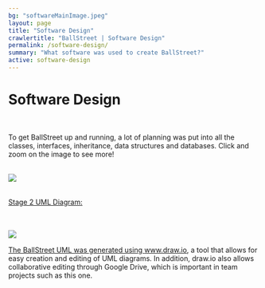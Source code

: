 ```yaml
---
bg: "softwareMainImage.jpeg"
layout: page
title: "Software Design"
crawlertitle: "BallStreet | Software Design"
permalink: /software-design/
summary: "What software was used to create BallStreet?"
active: software-design
---
```


# Software Design

<br>

To get BallStreet up and running, a lot of planning was put into all the classes, interfaces, inheritance, data structures and databases. Click and zoom on the image to see more!  <!-- <a href="https://www.draw.io/?state=%7B%22ids%22:%5B%220B2_xE3oTVp1gM3ZoU01CNUo5UjA%22%5D,%22action%22:%22open%22,%22userId%22:%22{userId}%22%7D#G0B2_xE3oTVp1gM3ZoU01CNUo5UjA" target = "_blank"> Click to see BallStreet's UML Diagrams.</a> -->

<br>
<a href="https://pfindan.github.io/CS2212-Team5/assets/images/uml.png">
<img src= "/CS2212-Team5/assets/images/uml.png" align = "left"/>
<br>

<br>

Stage 2 UML Diagram:

<br>
<br>
<a href="https://pfindan.github.io/CS2212-Team5/assets/images/uml2.png">
<img src= "/CS2212-Team5/assets/images/uml2.png" align = "left"/>
<br>




The BallStreet UML was generated using www.draw.io, a tool that allows for easy creation and editing of UML diagrams. In addition, draw.io also allows collaborative editing through Google Drive, which is important in team projects such as this one.

